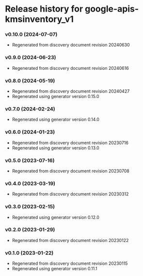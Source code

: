 # Release history for google-apis-kmsinventory_v1

### v0.10.0 (2024-07-07)

* Regenerated from discovery document revision 20240630

### v0.9.0 (2024-06-23)

* Regenerated from discovery document revision 20240616

### v0.8.0 (2024-05-19)

* Regenerated from discovery document revision 20240427
* Regenerated using generator version 0.15.0

### v0.7.0 (2024-02-24)

* Regenerated using generator version 0.14.0

### v0.6.0 (2024-01-23)

* Regenerated from discovery document revision 20230716
* Regenerated using generator version 0.13.0

### v0.5.0 (2023-07-16)

* Regenerated from discovery document revision 20230708

### v0.4.0 (2023-03-19)

* Regenerated from discovery document revision 20230312

### v0.3.0 (2023-02-15)

* Regenerated using generator version 0.12.0

### v0.2.0 (2023-01-29)

* Regenerated from discovery document revision 20230122

### v0.1.0 (2023-01-22)

* Regenerated from discovery document revision 20230115
* Regenerated using generator version 0.11.1

